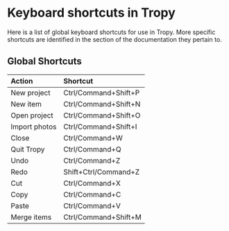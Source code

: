 # Keyboard shortcuts in Tropy

Here is a list of global keyboard shortcuts for use in Tropy. More specific shortcuts are identified in the section of the documentation they pertain to.

## Global Shortcuts

| Action | Shortcut |
| :--- | :--- |
| New project | Ctrl/Command+Shift+P |
| New item | Ctrl/Command+Shift+N |
| Open project | Ctrl/Command+Shift+O |
| Import photos | Ctrl/Command+Shift+I |
| Close | Ctrl/Command+W |
| Quit Tropy | Ctrl/Command+Q |
| Undo | Ctrl/Command+Z |
| Redo | Shift+Ctrl/Command+Z |
| Cut | Ctrl/Command+X |
| Copy | Ctrl/Command+C |
| Paste | Ctrl/Command+V |
| Merge items | Ctrl/Command+Shift+M |

